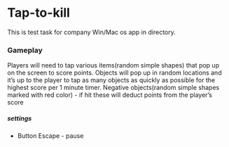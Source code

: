 # Tap-to-kill

This is test task for company
Win/Mac os app in directory.
### Gameplay

Players will need to tap various items(random simple shapes) that pop up on the screen to score points.
Objects will pop up in random locations and it’s up to the player to tap as many objects as quickly as possible for the
highest score per 1 minute timer. Negative objects(random simple shapes marked with red color) - if hit these will
deduct points from the player’s score


##### settings
* Button Escape - pause
